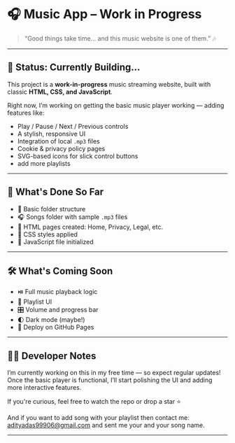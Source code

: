 # 🎧 Music App – Work in Progress

> “Good things take time… and this music website is one of them.” 🎶

---

## 🚧 Status: Currently Building...

This project is a **work-in-progress** music streaming website, built with classic **HTML, CSS, and JavaScript**.

Right now, I’m working on getting the basic music player working — adding features like:

- Play / Pause / Next / Previous controls
- A stylish, responsive UI
- Integration of local `.mp3` files
- Cookie & privacy policy pages
- SVG-based icons for slick control buttons
- add more playlists

---

## 🔄 What's Done So Far

- 🎵 Basic folder structure
- 🎧 Songs folder with sample `.mp3` files
- 📄 HTML pages created: Home, Privacy, Legal, etc.
- 🎨 CSS styles applied
- 🧠 JavaScript file initialized

---

## 🛠️ What's Coming Soon

- ⏯️ Full music playback logic
- 📃 Playlist UI
- 🎛️ Volume and progress bar
- 🌓 Dark mode (maybe!)
- 🔗 Deploy on GitHub Pages

---

## 👨‍💻 Developer Notes

I’m currently working on this in my free time — so expect regular updates!  
Once the basic player is functional, I’ll start polishing the UI and adding more interactive features.

If you're curious, feel free to watch the repo or drop a star ⭐️

And if you want to add song with your playlist then contact me: adityadas99906@gmail.com and sent me your and your song name.

---

